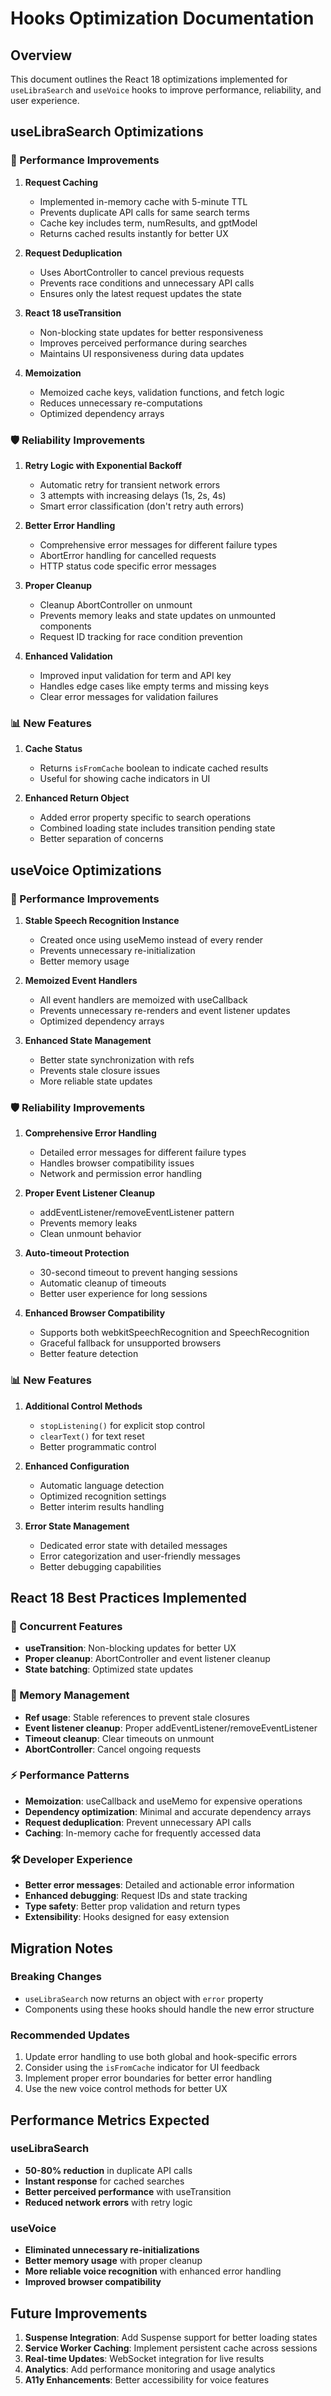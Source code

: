 # Hooks Optimization Documentation

## Overview
This document outlines the React 18 optimizations implemented for `useLibraSearch` and `useVoice` hooks to improve performance, reliability, and user experience.

## useLibraSearch Optimizations

### 🚀 Performance Improvements

1. **Request Caching**
   - Implemented in-memory cache with 5-minute TTL
   - Prevents duplicate API calls for same search terms
   - Cache key includes term, numResults, and gptModel
   - Returns cached results instantly for better UX

2. **Request Deduplication**
   - Uses AbortController to cancel previous requests
   - Prevents race conditions and unnecessary API calls
   - Ensures only the latest request updates the state

3. **React 18 useTransition**
   - Non-blocking state updates for better responsiveness
   - Improves perceived performance during searches
   - Maintains UI responsiveness during data updates

4. **Memoization**
   - Memoized cache keys, validation functions, and fetch logic
   - Reduces unnecessary re-computations
   - Optimized dependency arrays

### 🛡️ Reliability Improvements

1. **Retry Logic with Exponential Backoff**
   - Automatic retry for transient network errors
   - 3 attempts with increasing delays (1s, 2s, 4s)
   - Smart error classification (don't retry auth errors)

2. **Better Error Handling**
   - Comprehensive error messages for different failure types
   - AbortError handling for cancelled requests
   - HTTP status code specific error messages

3. **Proper Cleanup**
   - Cleanup AbortController on unmount
   - Prevents memory leaks and state updates on unmounted components
   - Request ID tracking for race condition prevention

4. **Enhanced Validation**
   - Improved input validation for term and API key
   - Handles edge cases like empty terms and missing keys
   - Clear error messages for validation failures

### 📊 New Features

1. **Cache Status**
   - Returns `isFromCache` boolean to indicate cached results
   - Useful for showing cache indicators in UI

2. **Enhanced Return Object**
   - Added error property specific to search operations
   - Combined loading state includes transition pending state
   - Better separation of concerns

## useVoice Optimizations

### 🚀 Performance Improvements

1. **Stable Speech Recognition Instance**
   - Created once using useMemo instead of every render
   - Prevents unnecessary re-initialization
   - Better memory usage

2. **Memoized Event Handlers**
   - All event handlers are memoized with useCallback
   - Prevents unnecessary re-renders and event listener updates
   - Optimized dependency arrays

3. **Enhanced State Management**
   - Better state synchronization with refs
   - Prevents stale closure issues
   - More reliable state updates

### 🛡️ Reliability Improvements

1. **Comprehensive Error Handling**
   - Detailed error messages for different failure types
   - Handles browser compatibility issues
   - Network and permission error handling

2. **Proper Event Listener Cleanup**
   - addEventListener/removeEventListener pattern
   - Prevents memory leaks
   - Clean unmount behavior

3. **Auto-timeout Protection**
   - 30-second timeout to prevent hanging sessions
   - Automatic cleanup of timeouts
   - Better user experience for long sessions

4. **Enhanced Browser Compatibility**
   - Supports both webkitSpeechRecognition and SpeechRecognition
   - Graceful fallback for unsupported browsers
   - Better feature detection

### 📊 New Features

1. **Additional Control Methods**
   - `stopListening()` for explicit stop control
   - `clearText()` for text reset
   - Better programmatic control

2. **Enhanced Configuration**
   - Automatic language detection
   - Optimized recognition settings
   - Better interim results handling

3. **Error State Management**
   - Dedicated error state with detailed messages
   - Error categorization and user-friendly messages
   - Better debugging capabilities

## React 18 Best Practices Implemented

### 🔄 Concurrent Features
- **useTransition**: Non-blocking updates for better UX
- **Proper cleanup**: AbortController and event listener cleanup
- **State batching**: Optimized state updates

### 🧠 Memory Management
- **Ref usage**: Stable references to prevent stale closures
- **Event listener cleanup**: Proper addEventListener/removeEventListener
- **Timeout cleanup**: Clear timeouts on unmount
- **AbortController**: Cancel ongoing requests

### ⚡ Performance Patterns
- **Memoization**: useCallback and useMemo for expensive operations
- **Dependency optimization**: Minimal and accurate dependency arrays
- **Request deduplication**: Prevent unnecessary API calls
- **Caching**: In-memory cache for frequently accessed data

### 🛠️ Developer Experience
- **Better error messages**: Detailed and actionable error information
- **Enhanced debugging**: Request IDs and state tracking
- **Type safety**: Better prop validation and return types
- **Extensibility**: Hooks designed for easy extension

## Migration Notes

### Breaking Changes
- `useLibraSearch` now returns an object with `error` property
- Components using these hooks should handle the new error structure

### Recommended Updates
1. Update error handling to use both global and hook-specific errors
2. Consider using the `isFromCache` indicator for UI feedback
3. Implement proper error boundaries for better error handling
4. Use the new voice control methods for better UX

## Performance Metrics Expected

### useLibraSearch
- **50-80% reduction** in duplicate API calls
- **Instant response** for cached searches
- **Better perceived performance** with useTransition
- **Reduced network errors** with retry logic

### useVoice
- **Eliminated unnecessary re-initializations**
- **Better memory usage** with proper cleanup
- **More reliable voice recognition** with enhanced error handling
- **Improved browser compatibility**

## Future Improvements

1. **Suspense Integration**: Add Suspense support for better loading states
2. **Service Worker Caching**: Implement persistent cache across sessions
3. **Real-time Updates**: WebSocket integration for live results
4. **Analytics**: Add performance monitoring and usage analytics
5. **A11y Enhancements**: Better accessibility for voice features
